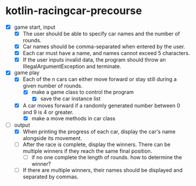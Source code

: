 # kotlin-racingcar-precourse

- [x] game start, input
    - [x] The user should be able to specify car names and the number of rounds.
    - [x] Car names should be comma-separated when entered by the user.
    - [x] Each car must have a name, and names cannot exceed 5 characters.
    - [x] If the user inputs invalid data, the program should throw an IllegalArgumentException and terminate.

- [x] game play
    - [x] Each of the n cars can either move forward or stay still during a given number of rounds.
        - [x] make a game class to control the program
            - [x] save the car instance list
    - [x] A car moves forward if a randomly generated number between 0 and 9 is 4 or greater.
        - [x] make a move methods in car class

- [ ] output
    - [x] When printing the progress of each car, display the car's name alongside its movement.
    - [ ] After the race is complete, display the winners. There can be multiple winners if they reach the same final
      position.
        - [ ] if no one complete the length of rounds. how to determine the winner?
    - [ ] If there are multiple winners, their names should be displayed and separated by commas.
